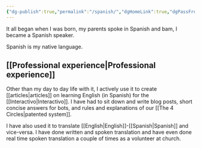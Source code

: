 ```yaml
---
{"dg-publish":true,"permalink":"/spanish/","dgHomeLink":true,"dgPassFrontmatter":false}
---
```


It all began when I was born, my parents spoke in Spanish and bam, I became a Spanish speaker.

Spanish is my native language. 

## [[Professional experience|Professional experience]]
Other than my day to day life with it, I actively use it to create [[articles|articles]] on learning English (in Spanish) for the [[Interactivo|Interactivo]]. I have had to sit down and write blog posts, short concise answers for bots, and rules and explanations of our [[The 4 Circles|patented system]]. 

I have also used it to translate [[English|English]]-[[Spanish|Spanish]] and vice-versa. I have done written and spoken translation and have even done real time spoken translation a couple of times as a volunteer at church.